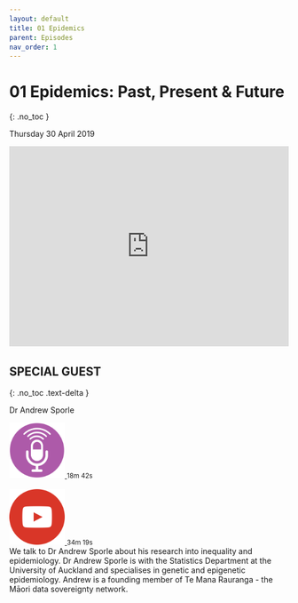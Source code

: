 ```yaml
---
layout: default
title: 01 Epidemics
parent: Episodes
nav_order: 1
---
```


# 01 Epidemics: Past, Present & Future
{: .no_toc }

Thursday 30 April 2019

<iframe src="https://tehiku.nz/embed/10947" style="padding:0px; margin:0px; border:0px;" width="100%" height="360" frameborder="0" allowfullscreen ></iframe>

## SPECIAL GUEST
{: .no_toc .text-delta }

Dr Andrew Sporle

<div class="wrapper">
  <div class="boxL">
    <a href="https://tehiku.nz/embed/10947" data-lity>
    <img class="play" src="https://raw.githubusercontent.com/fullakingi/just-the-docs/master/assets/images/btn-pod-1%401x.png">
    </a>
    <small>18m 42s</small>
    <br/><br/>
    <a href="https://vimeo.com/414094967" data-lity>
    <img class="play" src="https://raw.githubusercontent.com/fullakingi/just-the-docs/master/assets/images/btn-vid-1%401x.png">
    </a>
    <small>34m 19s</small>
  </div>
  <div class="boxR">
    We talk to Dr Andrew Sporle about his research into inequality and epidemiology. Dr Andrew Sporle is with the Statistics Department at the University of Auckland and specialises in genetic and epigenetic epidemiology. Andrew is a founding member of Te Mana Rauranga - the Māori data sovereignty network.

  </div>
</div>
